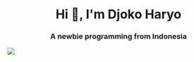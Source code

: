 <h1 align="center">Hi 👋, I'm Djoko Haryo</h1>
<h3 align="center">A newbie programming from Indonesia</h3>

![](https://github.com/DjokoHaryo/hello.gif)

